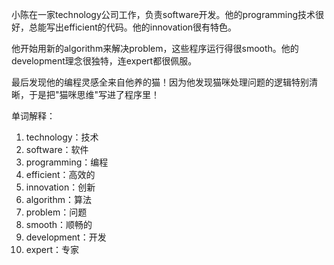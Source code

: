 小陈在一家technology公司工作，负责software开发。他的programming技术很好，总能写出efficient的代码。他的innovation很有特色。

他开始用新的algorithm来解决problem，这些程序运行得很smooth。他的development理念很独特，连expert都很佩服。

最后发现他的编程灵感全来自他养的猫！因为他发现猫咪处理问题的逻辑特别清晰，于是把"猫咪思维"写进了程序里！

单词解释：
1. technology：技术
2. software：软件
3. programming：编程
4. efficient：高效的
5. innovation：创新
6. algorithm：算法
7. problem：问题
8. smooth：顺畅的
9. development：开发
10. expert：专家 
